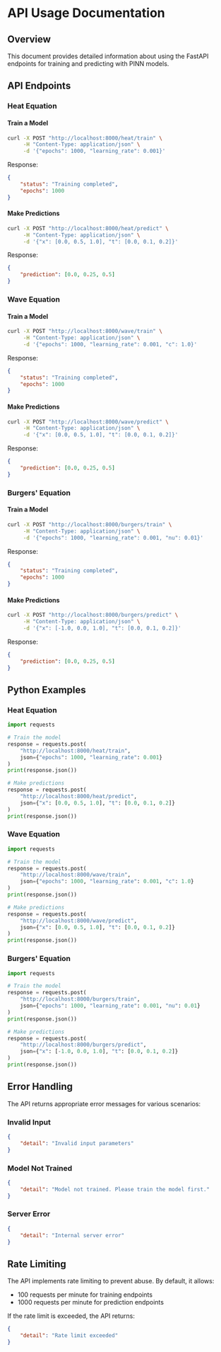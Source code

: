 # API Usage Documentation

## Overview
This document provides detailed information about using the FastAPI endpoints for training and predicting with PINN models.

## API Endpoints

### Heat Equation

#### Train a Model
```bash
curl -X POST "http://localhost:8000/heat/train" \
     -H "Content-Type: application/json" \
     -d '{"epochs": 1000, "learning_rate": 0.001}'
```

Response:
```json
{
    "status": "Training completed",
    "epochs": 1000
}
```

#### Make Predictions
```bash
curl -X POST "http://localhost:8000/heat/predict" \
     -H "Content-Type: application/json" \
     -d '{"x": [0.0, 0.5, 1.0], "t": [0.0, 0.1, 0.2]}'
```

Response:
```json
{
    "prediction": [0.0, 0.25, 0.5]
}
```

### Wave Equation

#### Train a Model
```bash
curl -X POST "http://localhost:8000/wave/train" \
     -H "Content-Type: application/json" \
     -d '{"epochs": 1000, "learning_rate": 0.001, "c": 1.0}'
```

Response:
```json
{
    "status": "Training completed",
    "epochs": 1000
}
```

#### Make Predictions
```bash
curl -X POST "http://localhost:8000/wave/predict" \
     -H "Content-Type: application/json" \
     -d '{"x": [0.0, 0.5, 1.0], "t": [0.0, 0.1, 0.2]}'
```

Response:
```json
{
    "prediction": [0.0, 0.25, 0.5]
}
```

### Burgers' Equation

#### Train a Model
```bash
curl -X POST "http://localhost:8000/burgers/train" \
     -H "Content-Type: application/json" \
     -d '{"epochs": 1000, "learning_rate": 0.001, "nu": 0.01}'
```

Response:
```json
{
    "status": "Training completed",
    "epochs": 1000
}
```

#### Make Predictions
```bash
curl -X POST "http://localhost:8000/burgers/predict" \
     -H "Content-Type: application/json" \
     -d '{"x": [-1.0, 0.0, 1.0], "t": [0.0, 0.1, 0.2]}'
```

Response:
```json
{
    "prediction": [0.0, 0.25, 0.5]
}
```

## Python Examples

### Heat Equation
```python
import requests

# Train the model
response = requests.post(
    "http://localhost:8000/heat/train",
    json={"epochs": 1000, "learning_rate": 0.001}
)
print(response.json())

# Make predictions
response = requests.post(
    "http://localhost:8000/heat/predict",
    json={"x": [0.0, 0.5, 1.0], "t": [0.0, 0.1, 0.2]}
)
print(response.json())
```

### Wave Equation
```python
import requests

# Train the model
response = requests.post(
    "http://localhost:8000/wave/train",
    json={"epochs": 1000, "learning_rate": 0.001, "c": 1.0}
)
print(response.json())

# Make predictions
response = requests.post(
    "http://localhost:8000/wave/predict",
    json={"x": [0.0, 0.5, 1.0], "t": [0.0, 0.1, 0.2]}
)
print(response.json())
```

### Burgers' Equation
```python
import requests

# Train the model
response = requests.post(
    "http://localhost:8000/burgers/train",
    json={"epochs": 1000, "learning_rate": 0.001, "nu": 0.01}
)
print(response.json())

# Make predictions
response = requests.post(
    "http://localhost:8000/burgers/predict",
    json={"x": [-1.0, 0.0, 1.0], "t": [0.0, 0.1, 0.2]}
)
print(response.json())
```

## Error Handling

The API returns appropriate error messages for various scenarios:

### Invalid Input
```json
{
    "detail": "Invalid input parameters"
}
```

### Model Not Trained
```json
{
    "detail": "Model not trained. Please train the model first."
}
```

### Server Error
```json
{
    "detail": "Internal server error"
}
```

## Rate Limiting

The API implements rate limiting to prevent abuse. By default, it allows:
- 100 requests per minute for training endpoints
- 1000 requests per minute for prediction endpoints

If the rate limit is exceeded, the API returns:
```json
{
    "detail": "Rate limit exceeded"
}
``` 